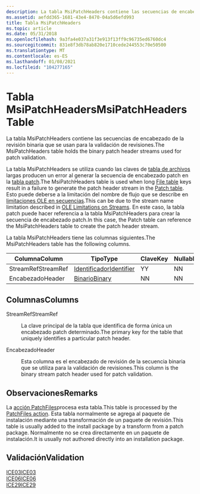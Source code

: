 ```yaml
---
description: La tabla MsiPatchHeaders contiene las secuencias de encabezado de la revisión binaria que se usan para la validación de revisiones.
ms.assetid: aefdd365-1681-43e4-8470-04a5d6efd993
title: Tabla MsiPatchHeaders
ms.topic: article
ms.date: 05/31/2018
ms.openlocfilehash: 9a3fa4e037a31f3e913f13ff9c96735ed6760dc4
ms.sourcegitcommit: 831e8f3db78ab820e1710cede244553c70e50500
ms.translationtype: MT
ms.contentlocale: es-ES
ms.lasthandoff: 01/08/2021
ms.locfileid: "104277165"
---
```

# <a name="msipatchheaders-table"></a><span data-ttu-id="8db1f-103">Tabla MsiPatchHeaders</span><span class="sxs-lookup"><span data-stu-id="8db1f-103">MsiPatchHeaders Table</span></span>

<span data-ttu-id="8db1f-104">La tabla MsiPatchHeaders contiene las secuencias de encabezado de la revisión binaria que se usan para la validación de revisiones.</span><span class="sxs-lookup"><span data-stu-id="8db1f-104">The MsiPatchHeaders table holds the binary patch header streams used for patch validation.</span></span>

<span data-ttu-id="8db1f-105">La tabla MsiPatchHeaders se utiliza cuando las claves de [tabla de archivos](file-table.md) largas producen un error al generar la secuencia de encabezado patch en la [tabla patch](patch-table.md).</span><span class="sxs-lookup"><span data-stu-id="8db1f-105">The MsiPatchHeaders table is used when long [File table](file-table.md) keys result in a failure to generate the patch header stream in the [Patch table](patch-table.md).</span></span> <span data-ttu-id="8db1f-106">Esto puede deberse a la limitación del nombre de flujo que se describe en [limitaciones OLE en secuencias](ole-limitations-on-streams.md).</span><span class="sxs-lookup"><span data-stu-id="8db1f-106">This can be due to the stream name limitation described in [OLE Limitations on Streams](ole-limitations-on-streams.md).</span></span> <span data-ttu-id="8db1f-107">En este caso, la tabla patch puede hacer referencia a la tabla MsiPatchHeaders para crear la secuencia de encabezado patch.</span><span class="sxs-lookup"><span data-stu-id="8db1f-107">In this case, the Patch table can reference the MsiPatchHeaders table to create the patch header stream.</span></span>

<span data-ttu-id="8db1f-108">La tabla MsiPatchHeaders tiene las columnas siguientes.</span><span class="sxs-lookup"><span data-stu-id="8db1f-108">The MsiPatchHeaders table has the following columns.</span></span>



| <span data-ttu-id="8db1f-109">Columna</span><span class="sxs-lookup"><span data-stu-id="8db1f-109">Column</span></span>    | <span data-ttu-id="8db1f-110">Tipo</span><span class="sxs-lookup"><span data-stu-id="8db1f-110">Type</span></span>                         | <span data-ttu-id="8db1f-111">Clave</span><span class="sxs-lookup"><span data-stu-id="8db1f-111">Key</span></span> | <span data-ttu-id="8db1f-112">Nullable</span><span class="sxs-lookup"><span data-stu-id="8db1f-112">Nullable</span></span> |
|-----------|------------------------------|-----|----------|
| <span data-ttu-id="8db1f-113">StreamRef</span><span class="sxs-lookup"><span data-stu-id="8db1f-113">StreamRef</span></span> | [<span data-ttu-id="8db1f-114">Identificador</span><span class="sxs-lookup"><span data-stu-id="8db1f-114">Identifier</span></span>](identifier.md) | <span data-ttu-id="8db1f-115">Y</span><span class="sxs-lookup"><span data-stu-id="8db1f-115">Y</span></span>   | <span data-ttu-id="8db1f-116">N</span><span class="sxs-lookup"><span data-stu-id="8db1f-116">N</span></span>        |
| <span data-ttu-id="8db1f-117">Encabezado</span><span class="sxs-lookup"><span data-stu-id="8db1f-117">Header</span></span>    | [<span data-ttu-id="8db1f-118">Binario</span><span class="sxs-lookup"><span data-stu-id="8db1f-118">Binary</span></span>](binary.md)         | <span data-ttu-id="8db1f-119">N</span><span class="sxs-lookup"><span data-stu-id="8db1f-119">N</span></span>   | <span data-ttu-id="8db1f-120">N</span><span class="sxs-lookup"><span data-stu-id="8db1f-120">N</span></span>        |



 

## <a name="columns"></a><span data-ttu-id="8db1f-121">Columnas</span><span class="sxs-lookup"><span data-stu-id="8db1f-121">Columns</span></span>

<dl> <dt>

<span data-ttu-id="8db1f-122"><span id="StreamRef"></span><span id="streamref"></span><span id="STREAMREF"></span>StreamRef</span><span class="sxs-lookup"><span data-stu-id="8db1f-122"><span id="StreamRef"></span><span id="streamref"></span><span id="STREAMREF"></span>StreamRef</span></span>
</dt> <dd>

<span data-ttu-id="8db1f-123">La clave principal de la tabla que identifica de forma única un encabezado patch determinado.</span><span class="sxs-lookup"><span data-stu-id="8db1f-123">The primary key for the table that uniquely identifies a particular patch header.</span></span>

</dd> <dt>

<span data-ttu-id="8db1f-124"><span id="Header"></span><span id="header"></span><span id="HEADER"></span>Encabezado</span><span class="sxs-lookup"><span data-stu-id="8db1f-124"><span id="Header"></span><span id="header"></span><span id="HEADER"></span>Header</span></span>
</dt> <dd>

<span data-ttu-id="8db1f-125">Esta columna es el encabezado de revisión de la secuencia binaria que se utiliza para la validación de revisiones.</span><span class="sxs-lookup"><span data-stu-id="8db1f-125">This column is the binary stream patch header used for patch validation.</span></span>

</dd> </dl>

## <a name="remarks"></a><span data-ttu-id="8db1f-126">Observaciones</span><span class="sxs-lookup"><span data-stu-id="8db1f-126">Remarks</span></span>

<span data-ttu-id="8db1f-127">La [acción PatchFiles](patchfiles-action.md)procesa esta tabla.</span><span class="sxs-lookup"><span data-stu-id="8db1f-127">This table is processed by the [PatchFiles action](patchfiles-action.md).</span></span> <span data-ttu-id="8db1f-128">Esta tabla normalmente se agrega al paquete de instalación mediante una transformación de un paquete de revisión.</span><span class="sxs-lookup"><span data-stu-id="8db1f-128">This table is usually added to the install package by a transform from a patch package.</span></span> <span data-ttu-id="8db1f-129">Normalmente no se crea directamente en un paquete de instalación.</span><span class="sxs-lookup"><span data-stu-id="8db1f-129">It is usually not authored directly into an installation package.</span></span>

## <a name="validation"></a><span data-ttu-id="8db1f-130">Validación</span><span class="sxs-lookup"><span data-stu-id="8db1f-130">Validation</span></span>

<dl>

[<span data-ttu-id="8db1f-131">ICE03</span><span class="sxs-lookup"><span data-stu-id="8db1f-131">ICE03</span></span>](ice03.md)  
[<span data-ttu-id="8db1f-132">ICE06</span><span class="sxs-lookup"><span data-stu-id="8db1f-132">ICE06</span></span>](ice06.md)  
[<span data-ttu-id="8db1f-133">ICE29</span><span class="sxs-lookup"><span data-stu-id="8db1f-133">ICE29</span></span>](ice29.md)  
</dl>

 

 



